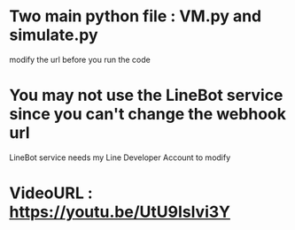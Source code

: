 # Two main python file : VM.py and simulate.py
modify the url before you run the code

# You may not use the LineBot service since you can't change the webhook url
LineBot service needs my Line Developer Account to modify

# VideoURL : https://youtu.be/UtU9Islvi3Y
